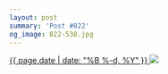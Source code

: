 ```yaml
---
layout: post
summary: 'Post #822'
og_image: 822-538.jpg
---
```


<p>
 <time>
  <a href="/822">
   {{ page.date | date: "%B %-d, %Y" }}
  </a>
 </time>
 <a href="/822">
  <img data-taken="4/5/2019" sizes="(min-width: 700px) 50vw, calc(100vw - 2rem)" src="{{ site.assets_url }}/822-269.jpg" srcset="{{ site.assets_url }}/822-134.jpg 134w, {{ site.assets_url }}/822-269.jpg 269w, {{ site.assets_url }}/822-403.jpg 403w, {{ site.assets_url }}/822-538.jpg 538w"/>
 </a>
</p>
